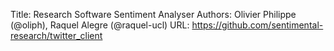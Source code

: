 Title: Research Software Sentiment Analyser
Authors: Olivier Philippe (@oliph), Raquel Alegre (@raquel-ucl)
URL: https://github.com/sentimental-research/twitter_client
